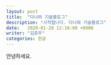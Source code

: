 ```yaml
---
layout: post
title:  "다나와 기술블로그"
description: "시작합니다. 다나와 기술블로그"
date:   2020-01-28 12:16:00 +0900
writer: "김준우"
categories: 한글
---
```



안녕하세요. 